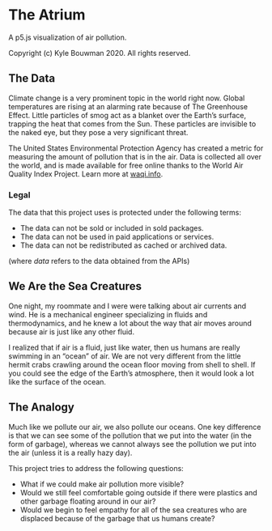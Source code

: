 # The Atrium

A p5.js visualization of air pollution.

Copyright (c) Kyle Bouwman 2020. All rights reserved.

## The Data

Climate change is a very prominent topic in the world right now. Global temperatures are rising at an alarming rate because of The Greenhouse Effect. Little particles of smog act as a blanket over the Earth’s surface, trapping the heat that comes from the Sun. These particles are invisible to the naked eye, but they pose a very significant threat.

The United States Environmental Protection Agency has created a metric for measuring the amount of pollution that is in the air. Data is collected all over the world, and is made available for free online thanks to the World Air Quality Index Project. Learn more at [waqi.info](https://waqi.info/).

### Legal

The data that this project uses is protected under the following terms:

- The data can not be sold or included in sold packages.
- The data can not be used in paid applications or services.
- The data can not be redistributed as cached or archived data.

(where *data* refers to the data obtained from the APIs)

## We Are the Sea Creatures

One night, my roommate and I were were talking about air currents and wind. He is a mechanical engineer specializing in fluids and thermodynamics, and he knew a lot about the way that air moves around because air is just like any other fluid.

I realized that if air is a fluid, just like water, then us humans are really swimming in an “ocean” of air. We are not very different from the little hermit crabs crawling around the ocean floor moving from shell to shell. If you could see the edge of the Earth’s atmosphere, then it would look a lot like the surface of the ocean.

## The Analogy

Much like we pollute our air, we also pollute our oceans. One key difference is that we can see some of the pollution that we put into the water (in the form of garbage), whereas we cannot always see the pollution we put into the air (unless it is a really hazy day).

This project tries to address the following questions:

- What if we could make air pollution more visible?
- Would we still feel comfortable going outside if there were plastics and other garbage floating around in our air?
- Would we begin to feel empathy for all of the sea creatures who are displaced because of the garbage that us humans create?
